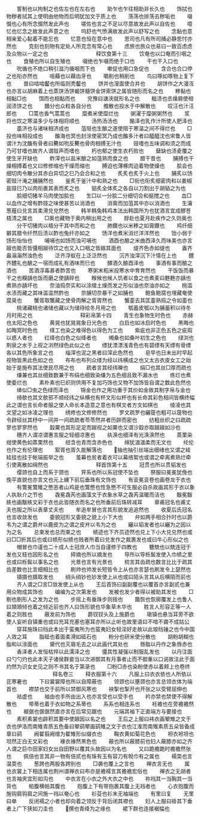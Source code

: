 <!-- { "loadSidebar": true } -->
　　誓制也以拘制之也佐左也在左右也
　　助乍也乍往相助非长久也
　　饰拭也物秽者拭其上使明由他物而后明犹加文于质上也
　　荡荡也排荡去秽垢也
　　啜惙也心有所念惙然发此声也
　　嗟佐也言之不足以尽意故发此声以自佐也
　　噫忆也忆念之故发此声意之也
　　呜舒也气愤满故发此声以舒写之也
　　念黏也意相亲爱心黏着不能忘也
　　忆意也恒在意中也
　　思司也凡有所司捕必静思忖亦然也
　　克刻也刻物有定处人所克念有常心也
　　虑旅也旅众也易曰一致百虑虑及众物以一定之也
　　
　　
　　
　　释饮食第十三
　　饮奄也以口奄而引咽之也
　　食殖也所以自生殖也
　　啜绝也乍啜而绝于口也
　　干也干入口也
　　吮循也不绝口稍引滋汋循咽而下也
　　嗽促也用口急促也
　　含合也合口停之也衔亦然也
　　咀藉也以藉齿牙也
　　嚼削也稍削也
　　鸟曰啄如啄物上复下也
　　兽曰啮啮齾也所临则秃齾也
　　饼并也溲面使合并也
　　胡饼作之大漫冱也亦言以胡麻着上也蒸饼汤饼蝎饼髓饼金饼索饼之属皆随形而名之也
　　糁黏也相黏□也
　　饵而也相黏而也
　　兖豫曰溏浃就形名之也
　　糍渍也丞燥屑使相润渍饼之也
　　饙分也众粒各自分也
　　飧散也投水于中解散也
　　叹汪也汁汪郎也
　　□蒿也香气蒿蒿也
　　糜煮米使糜烂也
　　粥濯于糜粥粥然也
　　浆将也饮之寒温多少与体相将顺也
　　汤热汤汤也
　　酪泽也乳作汁所使人肥泽也
　　齑济也与诸味相济成也
　　菹阻也生酿之遂使阻于寒温之间不得烂也
　　□投也味相投成也
　　醢海也冥也封涂使密冥乃成也醢多汁者曰醯醯沈也宋鲁人皆谓汁为沈醢有骨者曰臡如吮反臡也骨肉相搏无汁也
　　豉嗜也五味调和须之而成乃可甘嗜也故齐人谓豉声而嗜也
　　朽也郁之使生衣朽败也
　　蘖缺也渍夌覆之使生牙开缺也
　　鲊滓也以盐米酿之如菹熟而食之也
　　腊干昔也
　　脯搏也干燥相搏着也又曰修修缩也干燥而缩也
　　膊迫也薄椓肉迫着物使燥也
　　脍会也细切肉令散分其赤白异切之巳乃会合和之也
　　炙炙也炙于火上也
　　脯炙以饧密豉汁淹之脯脯然也
　　釜炙于釜汁中和熟之也
　　□衔也衔炙细密肉和以姜椒盐豉巳乃以肉衔裹其表而炙之也
　　貊炙全体炙之各自以刀割出于胡貊之为也
　　脍细切猪羊马肉使加脍也
　　生□以一分脍二分细切合和挻搅之也
　　血□以血作之增有酢豉之味使甚苦以消酒也
　　消膏而加菹其中亦以消酒也
　　生瀹葱薤曰兑言其柔滑兑兑然也
　　韩羊韩兔韩鸡本法出韩国所为也犹酒言宜成醪苍梧清之属也
　　□奥也藏物于奥内稍出用之也
　　脬赴也夏月赴疾作之久则奥也
　　分干切猪肉以梧分干其中而和之也
　　肺饡也以米糁之如膏饡也
　　鸡纤细擗其腊令纤然后渍以酢也兔纤亦如之
　　饧洋也煮米消烂洋洋然也
　　饴小弱于饧形怡怡也
　　哺哺也如饧而浊可哺也
　　酒酉也酿之米曲西泽久而味美也亦言踧也能否皆彊相踧待饮之也又入口咽之皆踧其面也
　　缇齐色赤如缇也
　　盎齐盎滃滃然浊色也
　　泛齐浮蚁在上泛泛然也
　　沉齐浊滓沉下汁情在上也
　　醴齐醴礼也酿之一宿而成礼有酒味而巳也
　　醳酒久酿酉泽也
　　事酒有事而酿之酒也
　　苦酒淳毒甚者酢苦也
　　寒粥末稻米投寒水中育育然也
　　干饭饭而暴干之也糗龋也饭而磨之使龋碎也
　　糇候也候人饥者以食之也煮麦曰麰麰亦龋也煮熟亦龋坏也
　　奈油捣奈实和以涂缯土燥而发之形似油也奈油亦如之
　　桃滥水渍而藏之其味滥滥然酢也
　　奈脯切奈暴干之如脯也
　　鲍鱼鲍腐也埋藏奄使腐臭也
　　蟹胥取蟹藏之使骨肉解之胥胥然也
　　蟹齑去其匡齑熟捣之令如齑也
　　桃诸藏桃也诸储也藏以为储待给冬月用之也
　　瓠蓄皮瓠以为脯蓄积以待冬月时用之也
　　
　　
　　
　　释彩帛第十四
　　青生也象物生时色也
　　赤赫也太阳之色也
　　黄晃也犹晃晃象日光色也
　　白启也如冰启时色也
　　黑晦也如晦冥时色也
　　绛工也染之难得色以得色为工也
　　紫疵也非正色五色之疵瑕以惑人者也
　　红绛也白色之似绛者也
　　缃桑也如桑叶初生之色也
　　绿浏也荆泉之水于上视之浏然绿色此似之也
　　缥犹漂漂浅青色也有碧缥有天缥有骨缥各以其色所象言之也
　　缁滓也泥之黑者曰滓此色然也
　　皂早也日未出时早起视物皆黑此色如之也
　　布布也布列众缕为经以纬横成之也又太古衣皮女工之始始于是施布其法使民尽用之也
　　疏者言其经纬暕也
　　绢□也其丝□厚而疏也
　　缣兼也其丝细致数兼于布绢也细致染缣为五色细且致不漏水也
　　练烂也煮使委烂也
　　素朴素也巳织则供用不复加巧饰也又物不加饰皆自谓之数此色然也
　　绨似□虫之色绿而泽也
　　锦金也作之用功重于其价如金故其制字帛与金也
　　绮欹也其文欹邪不顺经纬之纵横也有杯文形似杯也有长命其彩色相间皆横终幅此之谓也言长命者服之使人命长本造意之意也有棋文者方文如棋也
　　绫凌也其文望之如冰凌之理也
　　绣修也文修修然也
　　罗文疏罗也纚簁也粗可以簁物也令辟经丝其杼中一间并一间疏疏者苓苓然并者历辟而密也
　　纺粗丝织之曰疏疏寥也寥寥然也
　　縠粟也其形足足而踧视之如粟也又谓沙縠亦取踧踧如沙也
　　穗齐人谓凉谓惠言服之轻细凉惠也
　　纨涣也细泽有光涣涣然也
　　蒸栗染绀使黄色如蒸栗然也
　　绀含也青而含赤色也
　　绵犹湎湎柔而无文也
　　纶伦也作之有伦理也
　　絮胥也胥久能解落也
　　抽也抽引丝端出细绪也又谓之絓絓挂也挂于帐端振举之也
　　茧幕也贫者着衣可以幕络絮也或谓之牵离煮熟烂牵引使离散如绵然也
　　
　　
　　
　　释首饰第十五
　　冠贯也所以贯韬发也
　　缨颈也自上而系于颈也
　　笄系也所以系冠使不坠也
　　祭服曰冕冕犹俛也俛平直貌也亦言文也元上纁下前后垂珠有文饰也
　　有衮冕衮卷也画卷龙于衣也
　　有鷩冕鷩雉之憋恶者山鸡是也鷩憋也性急憋不可生服必自杀故画其形于衣以象人执耿介之节也
　　毳冕毳芮也画藻文于衣象水草之毳芮温暖而洁也
　　黻冕黻紩也画黻紩文彩于衣也此皆随衣而名之也所垂前后珠转减耳
　　章甫冠名也甫丈夫也服之所以表章丈夫也
　　牟追牟冒也言其形貌发追追然也
　　收夏后氏冠名也言收敛发也
　　委貌冠形又委貌之貌上小下大也
　　弁如两手相合抃时也以爵韦为之谓之爵弁以鹿皮为之谓之皮弁以韦为之也
　　纚以韬发者也以纚为之因以为之名
　　总束发也总而束之也
　　帻迹也下齐员迹然也兑上下小大兑兑然也或曰□□折其后也或曰帻形似帻也贱者所着曰兑发作之裁裹发也或曰牛心形似之也
　　帽冒也巾谨也二十成人士冠庶人巾当自谨修于四教也
　　簪兟也以兟连冠于发也又枝也因形名之也
　　揥摘也所以摘发也
　　导所以导栎鬓发使入巾帻之里也或曰栎鬓以事名之也
　　光景也言有光景也
　　梳言其齿疏也数言比比于疏其齿差数也比言细相比也
　　刷帅也帅发长短皆令上从也亦言瑟也刷发令上瑟然也
　　镊摄也摄取发也
　　绡头绡钞也钞发使上从也或曰陌头言其从后横陌而前也
　　齐人谓之□言□敛发使上从也
　　王后首饰曰副副覆也以覆首亦言副贰也兼用众物成其饰也
　　编编为之次第发也
　　发被也发少者得以被助其发也
　　□剔也剔形人之发为之也
　　步摇上有垂珠步则摇也
　　簂恢也恢廓覆发上也鲁人曰頍頍倾也着之倾近前也齐人曰饰形貌也华象草木华也
　　胜言人形容正等一人着之则胜也
　　蔽发前为饰也
　　爵钗钗头及上施爵也
　　瑱镇也悬当耳旁不欲使人妄听自镇重也或曰充耳充塞也塞耳亦所以止听也故里语曰不喑不聋不成姑公
　　穿耳施珠曰珰此本出于蛮夷所为也蛮夷妇女轻淫好走故以此琅珰锤之也今中国人效之耳
　　脂砥也着面柔滑如砥石也
　　粉分也研米使分散也
　　胡粉胡糊也脂和以涂面也
　　黛代也灭眉毛去之以此画代其处也
　　唇脂以丹作之象唇赤也
　　香泽者人发恒枯悴以此濡泽之也
　　彊其性凝强以制服乱发也
　　以丹注面曰勺勺灼也此本天子诸侯群妾当以次进御其有月事者止而不御重以口说故注此于面灼然为识女史见之则不书其名于第录也
　　□粉□赤也染粉使赤以着颊上也卷终
　　
　　
　　
　　释名卷三
　　释衣服第十六
　　凡服上曰衣衣依也人所依以芘寒暑也
　　下曰裳裳障也所以自障蔽也
　　领颈也以壅颈也亦言总领衣体为端首也
　　襟禁也交于前所以禁御风寒也
　　袂掣也掣开也开张之以受臂屈伸也
　　袪虚也
　　袖由也手所由出入也亦言受也以受手也
　　衿亦禁也禁使不得解散也
　　带蒂也着于衣如物之系蒂也
　　系系也相连系也
　　衽襜也在旁襜襜然也
　　裾倨也倨倨然直亦言在后常见踞也
　　元端其袖下正直端方与要接也
　　素积素裳也辟积其要中使踧因以名之也
　　王后之上服曰袆衣画翚雉之文于衣也伊洛而南雉青质五色备曰翚鹞翚画鹞雉之文于衣也江淮而南雉素质五朵皆备成章曰鹞
　　阙翟翦阙缯为翟雉形似缀衣也
　　鞠衣黄如菊花色也
　　袒衣袒坦也坦然正白无文彩也
　　褖衣褖然黑色也
　　蔽也所以蔽膝前也妇人蔽膝亦如之齐人谓之巨巾田家妇女出自田野以覆其头故因以为名也
　　又曰跪襜跪时襜襜然张也
　　佩倍也言其非一物有倍贰也有珠有玉有容刀有帨巾有之属也
　　襦耎也言温耎也
　　葱跨也两股各跨别也
　　□袭也覆上之言也
　　禅衣言无也
　　属也衣裳上下相连属也荆州谓禅衣曰布亦是襜襦言其襜襜宏俗也
　　禅衣之无胡者也言袖夹宜形如沟也
　　中衣言在小衣之外大衣之中也
　　祢裆其一当胸其一当背也
　　帕腹横帕其腹也
　　抱腹上下有带抱裹其腹上无裆者也
　　心衣抱腹而施钩肩钩肩之间施一裆以奄心也
　　衫芟也衫末无袖端也
　　有里曰复
　　无里曰单
　　反闭襦之小者也却向着之领反于背后闭其襟也
　　妇人上服曰褂其下垂者上广下狭如刀圭也
　　撰也青绛为之缘也
　　裙下群也连接裾幅也
